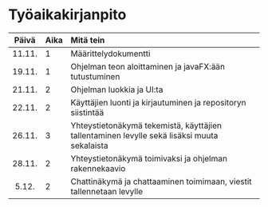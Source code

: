 # Työaikakirjanpito

| Päivä  | Aika | Mitä tein                                                                                   |
|:------:|:-----|:--------------------------------------------------------------------------------------------|
| 11.11. | 1    | Määrittelydokumentti                                                                        |
| 19.11. | 1    | Ohjelman teon aloittaminen ja javaFX:ään tutustuminen                                       |
| 21.11. | 2    | Ohjelman luokkia ja UI:ta                                                                   |
| 22.11. | 2    | Käyttäjien luonti ja kirjautuminen ja repositoryn siistintää                                |
| 26.11. | 3    | Yhteystietonäkymä tekemistä, käyttäjien tallentaminen levylle sekä lisäksi muuta sekalaista |
| 28.11. | 2    | Yhteystietonäkymä toimivaksi ja ohjelman rakennekaavio                                      |
| 5.12.  | 2    | Chattinäkymä ja chattaaminen toimimaan, viestit tallennetaan levylle                        |
